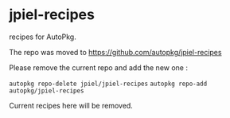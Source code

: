# jpiel-recipes
recipes for AutoPkg.

The repo was moved to https://github.com/autopkg/jpiel-recipes

Please remove the current repo and add the new one :

`autopkg repo-delete jpiel/jpiel-recipes`
`autopkg repo-add autopkg/jpiel-recipes`

Current recipes here will be removed.
